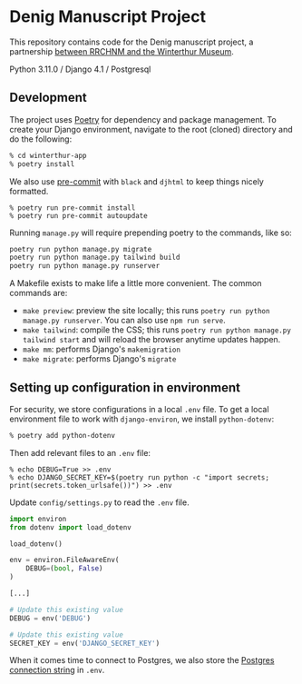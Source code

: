 # Denig Manuscript Project

This repository contains code for the Denig manuscript project, a partnership [between RRCHNM and the Winterthur Museum](https://rrchnm.org/news/rrchnm-partners-with-winterthur-museum-to-present-pennsylvania-illuminated-manuscript/).

Python 3.11.0 / Django 4.1 / Postgresql

## Development

The project uses [Poetry](https://python-poetry.org/docs/basic-usage/) for dependency and package management. To create your Django environment, navigate to the root (cloned) directory and do the following:

```sh
% cd winterthur-app
% poetry install
```

We also use [pre-commit](https://pre-commit.com) with `black` and `djhtml` to keep things nicely formatted.

```
% poetry run pre-commit install
% poetry run pre-commit autoupdate
```

Running `manage.py` will require prepending poetry to the commands, like so:

```sh
poetry run python manage.py migrate
poetry run python manage.py tailwind build
poetry run python manage.py runserver
```

A Makefile exists to make life a little more convenient. The common commands are:

- `make preview`: preview the site locally; this runs `poetry run python manage.py runserver`. You can also use `npm run serve`.
- `make tailwind`: compile the CSS; this runs `poetry run python manage.py tailwind start` and will reload the browser anytime updates happen.
- `make mm`: performs Django's `makemigration`
- `make migrate`: performs Django's `migrate`

## Setting up configuration in environment

For security, we store configurations in a local `.env` file. To get a local environment file to work with `django-environ`, we install `python-dotenv`:

```sh
% poetry add python-dotenv
```

Then add relevant files to an `.env` file:

```
% echo DEBUG=True >> .env
% echo DJANGO_SECRET_KEY=$(poetry run python -c "import secrets; print(secrets.token_urlsafe())") >> .env
```

Update `config/settings.py` to read the `.env` file.

```python
import environ
from dotenv import load_dotenv

load_dotenv()

env = environ.FileAwareEnv(
    DEBUG=(bool, False)
)

[...]

# Update this existing value
DEBUG = env('DEBUG')

# Update this existing value
SECRET_KEY = env('DJANGO_SECRET_KEY')
```

When it comes time to connect to Postgres, we also store the [Postgres connection string](https://django-environ.readthedocs.io/en/latest/types.html) in `.env`.
